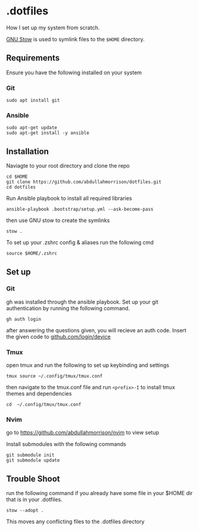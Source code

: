 # .dotfiles
How I set up my system from scratch.

[GNU Stow](https://www.youtube.com/watch?v=y6XCebnB9gs) is used to symlink files to the `$HOME` directory.

## Requirements
Ensure you have the following installed on your system

### Git
```
sudo apt install git
```

### Ansible
```
sudo apt-get update
sudo apt-get install -y ansible

```
## Installation
Naviagte to your root directory and clone the repo
```
cd $HOME
git clone https://github.com/abdullahmorrison/dotfiles.git
cd dotfiles
```

Run Ansible playbook to install all required libraries
```
ansible-playbook .bootstrap/setup.yml --ask-become-pass
```

then use GNU stow to create the symlinks
```
stow .
```

To set up your .zshrc config & aliases run the following cmd
```
source $HOME/.zshrc
```

## Set up
### Git
gh was installed through the ansible playbook. Set up your git authentication by running the following command.
```
gh auth login
```
after answering the questions given, you will recieve an auth code. Insert the given code to [github.com/login/device](https://github.com/login/device)

### Tmux
open tmux and run the following to set up keybinding and settings
```
tmux source ~/.config/tmux/tmux.conf
```
then navigate to the tmux.conf file and run `<prefix>-I` to install tmux themes and dependencies
```
cd  ~/.config/tmux/tmux.conf
```
### Nvim
go to https://github.com/abdullahmorrison/nvim to view setup

Install submodules with the following commands
```
git submodule init
git submodule update
```

## Trouble Shoot
run the following command if you already have some file in your $HOME dir that is in your .dotfiles. 
```
stow --adopt .
```
This moves any conflicting files to the .dotfiles directory
